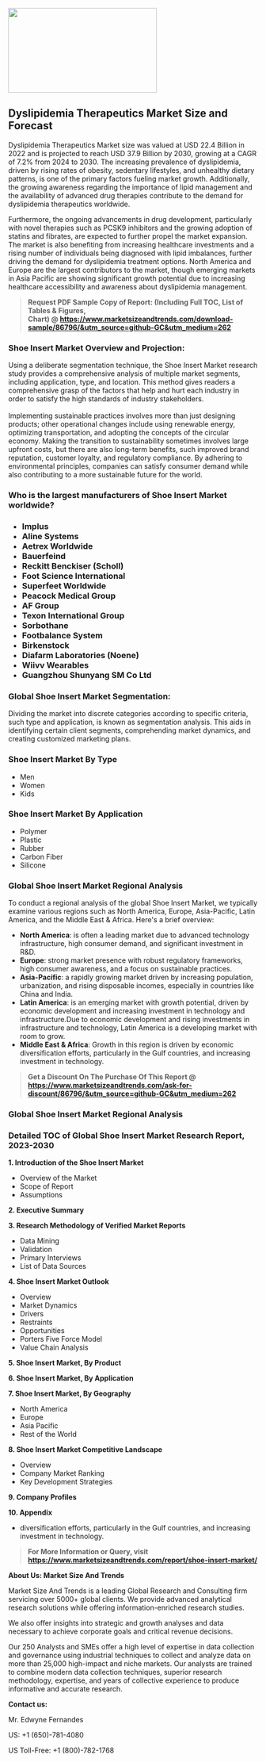 <p><img class="alignnone size-medium wp-image-20088" src="https://ffe5etoiles.com/wp-content/uploads/2024/12/MST1-300x171.png" alt="" width="300" height="171" /></p><h2>Dyslipidemia Therapeutics Market Size and Forecast</h2><p>Dyslipidemia Therapeutics Market size was valued at USD 22.4 Billion in 2022 and is projected to reach USD 37.9 Billion by 2030, growing at a CAGR of 7.2% from 2024 to 2030. The increasing prevalence of dyslipidemia, driven by rising rates of obesity, sedentary lifestyles, and unhealthy dietary patterns, is one of the primary factors fueling market growth. Additionally, the growing awareness regarding the importance of lipid management and the availability of advanced drug therapies contribute to the demand for dyslipidemia therapeutics worldwide.</p><p>Furthermore, the ongoing advancements in drug development, particularly with novel therapies such as PCSK9 inhibitors and the growing adoption of statins and fibrates, are expected to further propel the market expansion. The market is also benefiting from increasing healthcare investments and a rising number of individuals being diagnosed with lipid imbalances, further driving the demand for dyslipidemia treatment options. North America and Europe are the largest contributors to the market, though emerging markets in Asia Pacific are showing significant growth potential due to increasing healthcare accessibility and awareness about dyslipidemia management.</p></p><blockquote id="" class=""><strong>Request PDF Sample Copy of Report: (Including Full TOC, List of Tables &amp; Figures, Chart)&nbsp;@&nbsp;<strong><a href="https://www.marketsizeandtrends.com/download-sample/86796/&utm_source=github-GC&utm_medium=262" target="_blank">https://www.marketsizeandtrends.com/download-sample/86796/&utm_source=github-GC&utm_medium=262</a></strong></strong></blockquote><h3 id="" class="">Shoe Insert Market&nbsp;Overview and Projection:</h3><p id="" class="">Using a deliberate segmentation technique, the Shoe Insert Market research study provides a comprehensive analysis of multiple market segments, including application, type, and location. This method gives readers a comprehensive grasp of the factors that help and hurt each industry in order to satisfy the high standards of industry stakeholders. <br /> <br />Implementing sustainable practices involves more than just designing products; other operational changes include using renewable energy, optimizing transportation, and adopting the concepts of the circular economy. Making the transition to sustainability sometimes involves large upfront costs, but there are also long-term benefits, such improved brand reputation, customer loyalty, and regulatory compliance. By adhering to environmental principles, companies can satisfy consumer demand while also contributing to a more sustainable future for the world.</p><h3 id="" class="">Who is the largest manufacturers of&nbsp;Shoe Insert Market worldwide?</h3><h3 class=""><p><ul><li>Implus </li><li> Aline Systems </li><li> Aetrex Worldwide </li><li> Bauerfeind </li><li> Reckitt Benckiser (Scholl) </li><li> Foot Science International </li><li> Superfeet Worldwide </li><li> Peacock Medical Group </li><li> AF Group </li><li> Texon International Group </li><li> Sorbothane </li><li> Footbalance System </li><li> Birkenstock </li><li> Diafarm Laboratories (Noene) </li><li> Wiivv Wearables </li><li> Guangzhou Shunyang SM Co Ltd</li></ul></p></h3><h3 id="" class="">Global&nbsp;Shoe Insert Market Segmentation:</h3><p id="" class="">Dividing the market into discrete categories according to specific criteria, such type and application, is known as segmentation analysis. This aids in identifying certain client segments, comprehending market dynamics, and creating customized marketing plans.</p><h3 id="" class="">Shoe Insert Market&nbsp;By Type</h3><p><p><ul><li>Men </li><li> Women </li><li> Kids</p></li></ul></p></p><h3 id="" class="">Shoe Insert Market&nbsp;By Application</h3><p class=""><p><ul><li>Polymer </li><li> Plastic </li><li> Rubber </li><li> Carbon Fiber </li><li> Silicone</li></ul></p></p><h3 id="" class="">Global Shoe Insert Market Regional Analysis</h3><p id="" class="">To conduct a regional analysis of the global Shoe Insert Market, we typically examine various regions such as North America, Europe, Asia-Pacific, Latin America, and the Middle East &amp; Africa. Here's a brief overview:</p><ul><li><strong>North America</strong>: is often a leading market due to advanced technology infrastructure, high consumer demand, and significant investment in R&amp;D.</li><li><strong>Europe</strong>: strong market presence with robust regulatory frameworks, high consumer awareness, and a focus on sustainable practices.</li><li><strong>Asia-Pacific</strong>: a rapidly growing market driven by increasing population, urbanization, and rising disposable incomes, especially in countries like China and India.</li><li><strong>Latin America</strong>: is an emerging market with growth potential, driven by economic development and increasing investment in technology and infrastructure.Due to economic development and rising investments in infrastructure and technology, Latin America is a developing market with room to grow.</li><li><strong>Middle East &amp; Africa</strong>: Growth in this region is driven by economic diversification efforts, particularly in the Gulf countries, and increasing investment in technology.</li></ul><blockquote id="" class=""><strong>Get a Discount On The Purchase Of This Report @ <strong><a href="https://www.marketsizeandtrends.com/ask-for-discount/86796/&utm_source=github-GC&utm_medium=262" target="_blank">https://www.marketsizeandtrends.com/ask-for-discount/86796/&utm_source=github-GC&utm_medium=262</a></strong></strong></blockquote><h3 id="" class="">Global Shoe Insert Market Regional Analysis</h3><h3 id="" class="">Detailed TOC of Global Shoe Insert Market Research Report, 2023-2030</h3><p id="" class=""><strong>1. Introduction of the Shoe Insert Market</strong></p><ul><li>Overview of the Market</li><li>Scope of Report</li><li>Assumptions</li></ul><p id="" class=""><strong>2. Executive Summary</strong></p><p id="" class=""><strong>3. Research Methodology of Verified Market Reports</strong></p><ul><li>Data Mining</li><li>Validation</li><li>Primary Interviews</li><li>List of Data Sources</li></ul><p id="" class=""><strong>4. Shoe Insert Market Outlook</strong></p><ul><li>Overview</li><li>Market Dynamics</li><li>Drivers</li><li>Restraints</li><li>Opportunities</li><li>Porters Five Force Model</li><li>Value Chain Analysis</li></ul><p id="" class=""><strong>5. Shoe Insert Market, By Product</strong></p><p id="" class=""><strong>6. Shoe Insert Market, By Application</strong></p><p id="" class=""><strong>7. Shoe Insert Market, By Geography</strong></p><ul><li>North America</li><li>Europe</li><li>Asia Pacific</li><li>Rest of the World</li></ul><p id="" class=""><strong>8. Shoe Insert Market Competitive Landscape</strong></p><ul><li>Overview</li><li>Company Market Ranking</li><li>Key Development Strategies</li></ul><p id="" class=""><strong>9. Company Profiles</strong></p><p id="" class=""><strong>10. Appendix</strong></p><ul><li>diversification efforts, particularly in the Gulf countries, and increasing investment in technology.</li></ul><blockquote id="" class=""><strong>For More Information or Query, visit <strong><strong><a href="https://www.marketsizeandtrends.com/report/shoe-insert-market/" target="_blank">https://www.marketsizeandtrends.com/report/shoe-insert-market/</a></strong></strong></strong></blockquote><p id="" class=""><strong>About Us: Market Size And Trends</strong></p><p id="" class="">Market Size And Trends is a leading Global Research and Consulting firm servicing over 5000+ global clients. We provide advanced analytical research solutions while offering information-enriched research studies.</p><p id="" class="">We also offer insights into strategic and growth analyses and data necessary to achieve corporate goals and critical revenue decisions.</p><p id="" class="">Our 250 Analysts and SMEs offer a high level of expertise in data collection and governance using industrial techniques to collect and analyze data on more than 25,000 high-impact and niche markets. Our analysts are trained to combine modern data collection techniques, superior research methodology, expertise, and years of collective experience to produce informative and accurate research.</p><p id="" class=""><strong>Contact us:</strong></p><p id="" class="">Mr. Edwyne Fernandes</p><p id="" class="">US: +1 (650)-781-4080</p><p id="" class="">US Toll-Free: +1 (800)-782-1768</p>
